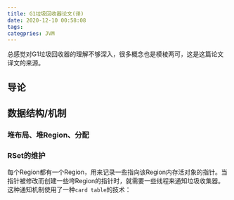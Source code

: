 ```yaml
---
title: G1垃圾回收器论文(译)
date: 2020-12-10 00:58:08
tags:
categpries: JVM
---
```

总感觉对G1垃圾回收器的理解不够深入，很多概念也是模棱两可，这是这篇论文译文的来源。

<!-- more -->

## 导论


## 数据结构/机制

### 堆布局、堆Region、分配


### RSet的维护
每个Region都有一个Region，用来记录一些指向该Region内存活对象的指针。当指针被修改而创建一些垮Region的指针时，就需要一些线程来通知垃圾收集器。这种通知机制使用了一种`card table`的技术：